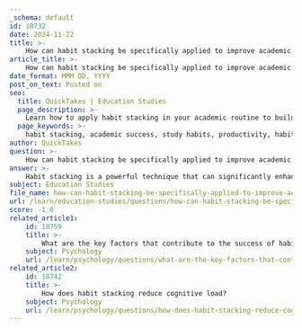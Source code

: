 ```yaml
---
_schema: default
id: 18732
date: 2024-11-22
title: >-
    How can habit stacking be specifically applied to improve academic success?
article_title: >-
    How can habit stacking be specifically applied to improve academic success?
date_format: MMM DD, YYYY
post_on_text: Posted on
seo:
  title: QuickTakes | Education Studies
  page_description: >-
    Learn how to apply habit stacking in your academic routine to build effective study habits that enhance learning and productivity.
  page_keywords: >-
    habit stacking, academic success, study habits, productivity, habit formation, learning techniques, educational strategies, consistency, visual cues, progress tracking
author: QuickTakes
question: >-
    How can habit stacking be specifically applied to improve academic success?
answer: >-
    Habit stacking is a powerful technique that can significantly enhance academic success by building strong, incremental habits that support learning and productivity. Here’s how it can be specifically applied in an academic context:\n\n### 1. **Understanding Habit Stacking**\nHabit stacking involves linking a new habit to an existing one, creating a seamless transition that makes it easier to remember and perform the new behavior. This method capitalizes on the automaticity of established habits, allowing students to integrate new study practices into their daily routines without requiring excessive motivation or willpower.\n\n### 2. **Implementation Steps**\nTo effectively apply habit stacking for academic success, consider the following steps:\n\n- **Identify Existing Habits**: Start by recognizing habits that are already part of your daily routine. For example, if a student consistently checks their phone after class, this can serve as a cue for a new habit.\n  \n- **Choose a New Habit**: Select a small, manageable academic habit to stack onto the existing one. For instance, after checking their phone, the student could spend five minutes reviewing class notes.\n\n- **Create a Habit Stack**: Formulate a clear sequence. For example: "After I check my phone, I will review my notes for five minutes." This clarity helps reinforce the connection between the two habits.\n\n### 3. **Utilizing Visual Cues**\nVisual cues can enhance the effectiveness of habit stacking. For instance, placing study materials in a visible location can serve as a reminder to engage in the new habit. This aligns with the idea of setting specific cues that trigger the desired behavior, making it easier to remember to study.\n\n### 4. **Consistency is Key**\nThe success of habit stacking relies heavily on consistency. Regularly practicing the stacked habits helps solidify them into a routine. For example, if a student consistently reviews notes after checking their phone, this behavior will become automatic over time, reducing cognitive load and enhancing retention.\n\n### 5. **Sample Study Habit Stacks**\nHere are a few examples of habit stacks that can improve academic productivity:\n\n- **Morning Routine**: "After I brush my teeth, I will read one chapter of my textbook."\n- **Post-Class Review**: "After I finish my last class of the day, I will summarize my notes for 10 minutes."\n- **Evening Wind Down**: "After I have dinner, I will spend 15 minutes preparing my study schedule for the next day."\n\n### 6. **Advanced Techniques**\nFor those looking to take habit stacking to the next level, consider combining it with other habit-forming strategies. For example, associating study sessions with specific locations (like a library or study room) or times (like right after lunch) can enhance the effectiveness of the new habits.\n\n### 7. **Tracking Progress**\nUsing a habit scorecard can help students keep track of their habits and assess their impact on academic performance. By organizing activities by time, importance, and impact, students can identify which habits are most beneficial and adjust their stacks accordingly.\n\n### Conclusion\nBy leveraging the principles of habit stacking, students can create a structured approach to building effective study habits that contribute to academic success. This method not only simplifies the process of habit formation but also fosters a more productive and less stressful learning environment.
subject: Education Studies
file_name: how-can-habit-stacking-be-specifically-applied-to-improve-academic-success.md
url: /learn/education-studies/questions/how-can-habit-stacking-be-specifically-applied-to-improve-academic-success
score: -1.0
related_article1:
    id: 18759
    title: >-
        What are the key factors that contribute to the success of habit stacking?
    subject: Psychology
    url: /learn/psychology/questions/what-are-the-key-factors-that-contribute-to-the-success-of-habit-stacking
related_article2:
    id: 18742
    title: >-
        How does habit stacking reduce cognitive load?
    subject: Psychology
    url: /learn/psychology/questions/how-does-habit-stacking-reduce-cognitive-load
---
```


&nbsp;